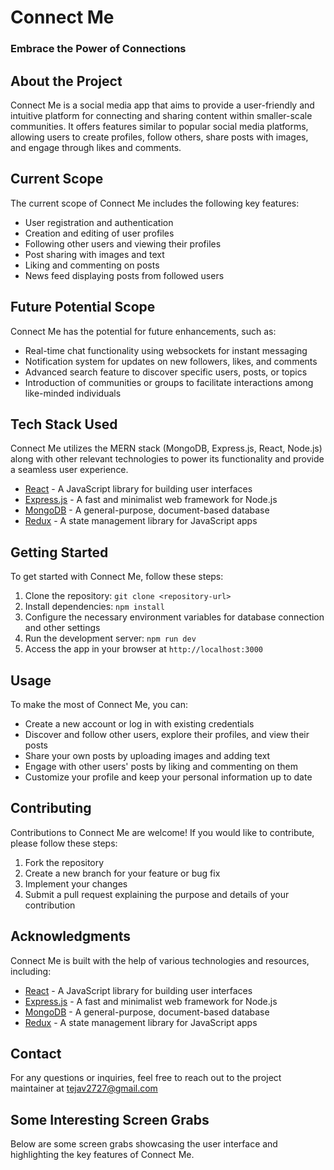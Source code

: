 # Connect Me
### Embrace the Power of Connections 

## About the Project
Connect Me is a social media app that aims to provide a user-friendly and intuitive platform for connecting and sharing content within smaller-scale communities. It offers features similar to popular social media platforms, allowing users to create profiles, follow others, share posts with images, and engage through likes and comments.

## Current Scope
The current scope of Connect Me includes the following key features:
- User registration and authentication
- Creation and editing of user profiles
- Following other users and viewing their profiles
- Post sharing with images and text
- Liking and commenting on posts
- News feed displaying posts from followed users

## Future Potential Scope
Connect Me has the potential for future enhancements, such as:
- Real-time chat functionality using websockets for instant messaging
- Notification system for updates on new followers, likes, and comments
- Advanced search feature to discover specific users, posts, or topics
- Introduction of communities or groups to facilitate interactions among like-minded individuals

## Tech Stack Used
Connect Me utilizes the MERN stack (MongoDB, Express.js, React, Node.js) along with other relevant technologies to power its functionality and provide a seamless user experience.
- [React](https://reactjs.org) - A JavaScript library for building user interfaces
- [Express.js](https://expressjs.com) - A fast and minimalist web framework for Node.js
- [MongoDB](https://www.mongodb.com) - A general-purpose, document-based database
- [Redux](https://redux.js.org) - A state management library for JavaScript apps

## Getting Started
To get started with Connect Me, follow these steps:
1. Clone the repository: `git clone <repository-url>`
2. Install dependencies: `npm install`
3. Configure the necessary environment variables for database connection and other settings
4. Run the development server: `npm run dev`
5. Access the app in your browser at `http://localhost:3000`

## Usage
To make the most of Connect Me, you can:
- Create a new account or log in with existing credentials
- Discover and follow other users, explore their profiles, and view their posts
- Share your own posts by uploading images and adding text
- Engage with other users' posts by liking and commenting on them
- Customize your profile and keep your personal information up to date

## Contributing
Contributions to Connect Me are welcome! If you would like to contribute, please follow these steps:
1. Fork the repository
2. Create a new branch for your feature or bug fix
3. Implement your changes
4. Submit a pull request explaining the purpose and details of your contribution

## Acknowledgments
Connect Me is built with the help of various technologies and resources, including:
- [React](https://reactjs.org) - A JavaScript library for building user interfaces
- [Express.js](https://expressjs.com) - A fast and minimalist web framework for Node.js
- [MongoDB](https://www.mongodb.com) - A general-purpose, document-based database
- [Redux](https://redux.js.org) - A state management library for JavaScript apps

## Contact
For any questions or inquiries, feel free to reach out to the project maintainer at tejav2727@gmail.com

## Some Interesting Screen Grabs
Below are some screen grabs showcasing the user interface and highlighting the key features of Connect Me.
